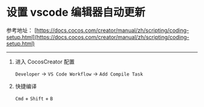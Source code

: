 # 设置 vscode 编辑器自动更新

参考地址： [https://docs.cocos.com/creator/manual/zh/scripting/coding-setup.html](https://docs.cocos.com/creator/manual/zh/scripting/coding-setup.html)

---

1. 进入 CocosCreator 配置

    `Developer` -> `VS Code Workflow` -> `Add Compile Task`

2. 快捷编译

    `Cmd` + `Shift` + `B`